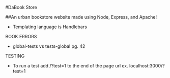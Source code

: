 #DaBook Store

##An urban bookstore website made using Node, Express, and Apache!

* Templating language is Handlebars


BOOK ERRORS
* global-tests vs tests-global pg. 42


TESTING
* To run a test add /?test=1
to the end of the page url
   ex. localhost:3000/?test=1